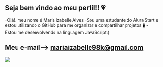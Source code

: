 ## Seja bem vindo ao meu perfil!! 💗

-Olá!, meu nome é Maria izabelle Alves 
-Sou uma estudante do [Alura Start](https://www.AluraStart.com.br) e estou utilizando o GitHub para me organizar e compartilhar projetos 🖥️
-Estou me desenvolvendo na linguagem JavaScript:)

## Meu e-mail--> mariaizabelle98k@gmail.com ##

![](https://media1.tenor.com/m/i1qG369b7hgAAAAC/kisses.gif)
